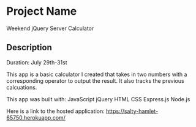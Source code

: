 # Project Name

Weekend jQuery Server Calculator

## Description
Duration: July 29th-31st

This app is a basic calculator I created that takes in two numbers with a corresponding operator to output the result. It also tracks the previous calcuations.

This app was built with:
JavaScript
jQuery
HTML
CSS
Express.js
Node.js

Here is a link to the hosted application:
https://salty-hamlet-65750.herokuapp.com/